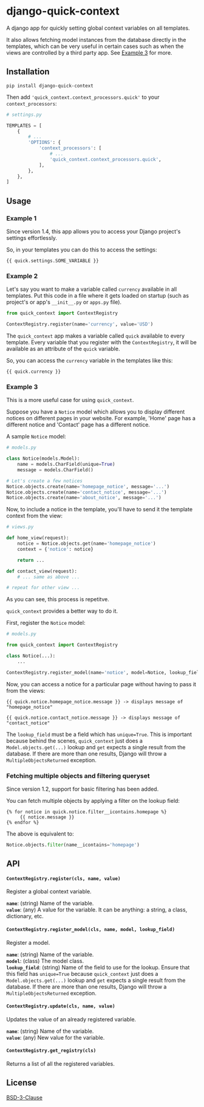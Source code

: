# django-quick-context

A django app for quickly setting global context variables on all templates. 

It also allows fetching model instances from the database directly in the templates, which can be 
very useful in certain cases such as when the views are controlled by a third party app. 
See [Example 3](#example-3) for more.

## Installation

```
pip install django-quick-context
```

Then add `'quick_context.context_processors.quick'` to your `context_processors`:

```python
# settings.py

TEMPLATES = [
    {
        # ...
        'OPTIONS': {
            'context_processors': [
                # ...
                'quick_context.context_processors.quick',
            ],
        },
    },
]
```

## Usage

### Example 1

Since version 1.4, this app allows you to access your Django project's settings
effortlessly.

So, in your templates you can do this to access the settings:

```
{{ quick.settings.SOME_VARIABLE }}
```

### Example 2

Let's say you want to make a variable called `currency` available in all templates. 
Put this code in a file where it gets loaded on startup (such as project's or app's `__init__.py` or `apps.py` file).

```python
from quick_context import ContextRegistry

ContextRegistry.register(name='currency', value='USD')
```

The `quick_context` app makes a variable called `quick` available to every template. 
Every variable that you register with the `ContextRegistry`, it will be available 
as an attribute of the `quick` variable.

So, you can access the `currency` variable in the templates like this:

```
{{ quick.currency }}
```

### Example 3

This is a more useful case for using `quick_context`. 

Suppose you have a `Notice` model which allows you to display different notices 
on different pages in your website. For example, 'Home' page has a different notice 
and 'Contact' page has a different notice.

A sample `Notice` model: 

```python
# models.py

class Notice(models.Model):
    name = models.CharField(unique=True)
    message = models.CharField()

# Let's create a few notices
Notice.objects.create(name='homepage_notice', message='...')
Notice.objects.create(name='contact_notice', message='...')
Notice.objects.create(name='about_notice', message='...')
```

Now, to include a notice in the template, you'll have to send it the template 
context from the view:

```python
# views.py

def home_view(request):
    notice = Notice.objects.get(name='homepage_notice')
    context = {'notice': notice}

    return ...

def contact_view(request):
    # ... same as above ...

# repeat for other view ...
```

As you can see, this process is repetitve.

`quick_context` provides a better way to do it. 

First, register the `Notice` model:

```python
# models.py

from quick_context import ContextRegistry

class Notice(...):
    ...

ContextRegistry.register_model(name='notice', model=Notice, lookup_field='name')
```

Now, you can access a notice for a particular page without having to pass it 
from the views:

```
{{ quick.notice.homepage_notice.message }} -> displays message of "homepage_notice"

{{ quick.notice.contact_notice.message }} -> displays message of "contact_notice"
```

The `lookup_field` must be a field which has `unique=True`. This is important 
because behind the scenes, `quick_context` just does a `Model.objects.get(...)` lookup 
and `get` expects a single result from the database. If there are more than one results, 
Django will throw a `MultipleObjectsReturned` exception.

### Fetching multiple objects and filtering queryset

Since version 1.2, support for basic filtering has been added.

You can fetch multiple objects by applying a filter on the lookup field:

```
{% for notice in quick.notice.filter__icontains.homepage %}
     {{ notice.message }}
{% endfor %}
```

The above is equivalent to:

```python
Notice.objects.filter(name__icontains='homepage')
```

## API

#### `ContextRegistry.register(cls, name, value)`

Register a global context variable.

**`name`**: (string) Name of the variable.  
**`value`**: (any) A value for the variable. It can be anything: a string, a class, 
dictionary, etc. 

#### `ContextRegistry.register_model(cls, name, model, lookup_field)`

Register a model.

**`name`**: (string) Name of the variable.  
**`model`**: (class) The model class.  
**`lookup_field`**: (string) Name of the field to use for the lookup. Ensure that this 
field has `unique=True` because `quick_context` just does a `Model.objects.get(...)` 
lookup and `get` expects a single result from the database. If there are more than 
one results, Django will throw a `MultipleObjectsReturned` exception.

#### `ContextRegistry.update(cls, name, value)`

Updates the value of an already registered variable.

**`name`**: (string) Name of the variable.  
**`value`**: (any) New value for the variable.


#### `ContextRegistry.get_registry(cls)`

Returns a list of all the registered variables.

## License

[BSD-3-Clause](LICENSE.txt)